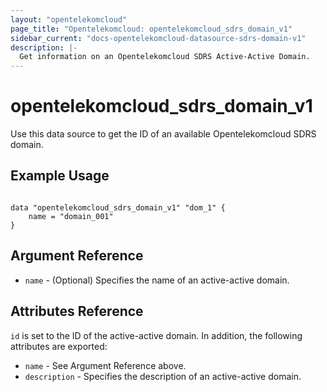 ```yaml
---
layout: "opentelekomcloud"
page_title: "Opentelekomcloud: opentelekomcloud_sdrs_domain_v1"
sidebar_current: "docs-opentelekomcloud-datasource-sdrs-domain-v1"
description: |-
  Get information on an Opentelekomcloud SDRS Active-Active Domain.
---
```


# opentelekomcloud\_sdrs\_domain_v1

Use this data source to get the ID of an available Opentelekomcloud SDRS domain.

## Example Usage

```hcl

data "opentelekomcloud_sdrs_domain_v1" "dom_1" {
	name = "domain_001"
}

```

## Argument Reference

* `name` - (Optional) Specifies the name of an active-active domain.

## Attributes Reference

`id` is set to the ID of the active-active domain. In addition, the following attributes
are exported:

* `name` - See Argument Reference above.
* `description` - Specifies the description of an active-active domain.

